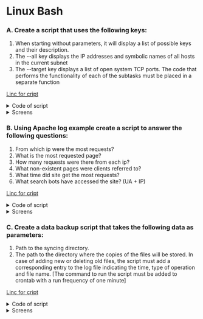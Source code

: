 # Linux Bash
   
### A. Create a script that uses the following keys:
1. When starting without parameters, it will display a list of possible keys and their description.
2. The --all key displays the IP addresses and symbolic names of all hosts in the current subnet
3. The --target key displays a list of open system TCP ports.
The code that performs the functionality of each of the subtasks must be placed in a separate function

[Linc for cript](https://github.com/ArturMaksymchuk/DevOps_online_Kyiv_2022Q1Q2/blob/master/m8/1.py)

<details>
  <summary>Code of script</summary>
  
  ```bash

  ```
  
</details>

<details>
  <summary>Screens</summary>
  
![](https://github.com/ArturMaksymchuk/EPAM_Autumn2022/blob/master/LinuxBash/screens/a1.png)
  
</details>

### B. Using Apache log example create a script to answer the following questions:
1. From which ip were the most requests?
2. What is the most requested page?
3. How many requests were there from each ip?
4. What non-existent pages were clients referred to? 
5. What time did site get the most requests?
6. What search bots have accessed the site? (UA + IP)

[Linc for cript](https://github.com/ArturMaksymchuk/DevOps_online_Kyiv_2022Q1Q2/blob/master/m8/1.py)

<details>
  <summary>Code of script</summary>
  
  ```bash

  ```
  
</details>

<details>
  <summary>Screens</summary>
  
![](https://github.com/ArturMaksymchuk/EPAM_Autumn2022/blob/master/LinuxBash/screens/b1.png)
  
</details>

### C. Create a data backup script that takes the following data as parameters:
1. Path to the syncing directory.
2. The path to the directory where the copies of the files will be stored.
In case of adding new or deleting old files, the script must add a corresponding entry to the log file indicating the time, type of operation and file name. [The command to run the script must be added to crontab with a run frequency of one minute]

[Linc for cript](https://github.com/ArturMaksymchuk/DevOps_online_Kyiv_2022Q1Q2/blob/master/m8/1.py)


<details>
  <summary>Code of script</summary>
  
  ```bash

  ```
  
</details>



<details>
  <summary>Screens</summary>
  
![](https://github.com/ArturMaksymchuk/EPAM_Autumn2022/blob/master/LinuxBash/screens/c1.png)
  
</details>
